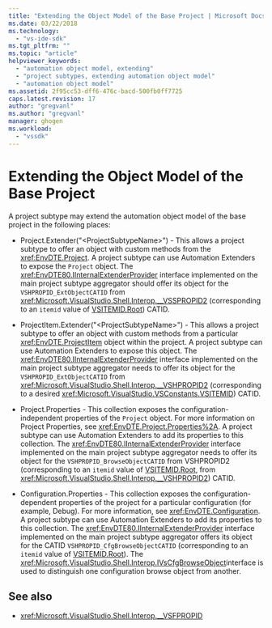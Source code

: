 ```yaml
---
title: "Extending the Object Model of the Base Project | Microsoft Docs"
ms.date: 03/22/2018
ms.technology:
  - "vs-ide-sdk"
ms.tgt_pltfrm: ""
ms.topic: "article"
helpviewer_keywords:
  - "automation object model, extending"
  - "project subtypes, extending automation object model"
  - "automation object model"
ms.assetid: 2f95cc53-dff6-476c-bacd-500fb0ff7725
caps.latest.revision: 17
author: "gregvanl"
ms.author: "gregvanl"
manager: ghogen
ms.workload:
  - "vssdk"
---
```

# Extending the Object Model of the Base Project

A project subtype may extend the automation object model of the base project in the following places:

-   Project.Extender("\<ProjectSubtypeName>") - This allows a project subtype to offer an object with custom methods from the <xref:EnvDTE.Project>. A project subtype can use Automation Extenders to expose the `Project` object. The <xref:EnvDTE80.IInternalExtenderProvider> interface implemented on the main project subtype aggregator should offer its object for the `VSHPROPID_ExtObjectCATID` from <xref:Microsoft.VisualStudio.Shell.Interop.__VSSPROPID2> (corresponding to an `itemid` value of [VSITEMID.Root](<xref:Microsoft.VisualStudio.VSConstants.VSITEMID#Microsoft_VisualStudio_VSConstants_VSITEMID_Root>)) CATID.

-   ProjectItem.Extender("\<ProjectSubtypeName>") - This allows a project subtype to offer an object with custom methods from a particular <xref:EnvDTE.ProjectItem> object within the project. A project subtype can use Automation Extenders to expose this object. The <xref:EnvDTE80.IInternalExtenderProvider> interface implemented on the main project subtype aggregator needs to offer its object for the `VSHPROPID_ExtObjectCATID` from <xref:Microsoft.VisualStudio.Shell.Interop.__VSHPROPID2> (corresponding to a desired <xref:Microsoft.VisualStudio.VSConstants.VSITEMID>) CATID.

-   Project.Properties - This collection exposes the configuration-independent properties of the `Project` object. For more information on Project Properties, see <xref:EnvDTE.Project.Properties%2A>. A project subtype can use Automation Extenders to add its properties to this collection. The <xref:EnvDTE80.IInternalExtenderProvider> interface implemented on the main project subtype aggregator needs to offer its object for the `VSHPROPID_BrowseObjectCATID` from VSHPROPID2 (corresponding to an `itemid` value of [VSITEMID.Root](<xref:Microsoft.VisualStudio.VSConstants.VSITEMID#Microsoft_VisualStudio_VSConstants_VSITEMID_Root>), from <xref:Microsoft.VisualStudio.Shell.Interop.__VSHPROPID2>) CATID.

-   Configuration.Properties - This collection exposes the configuration-dependent properties of the project for a particular configuration (for example, Debug). For more information, see <xref:EnvDTE.Configuration>. A project subtype can use Automation Extenders to add its properties to this collection. The <xref:EnvDTE80.IInternalExtenderProvider> interface implemented on the main project subtype aggregator offers its object for the CATID `VSHPROPID_CfgBrowseObjectCATID` (corresponding to an `itemid` value of [VSITEMID.Root](<xref:Microsoft.VisualStudio.VSConstants.VSITEMID#Microsoft_VisualStudio_VSConstants_VSITEMID_Root>)). The <xref:Microsoft.VisualStudio.Shell.Interop.IVsCfgBrowseObject>interface is used to distinguish one configuration browse object from another.

## See also

- <xref:Microsoft.VisualStudio.Shell.Interop.__VSFPROPID>